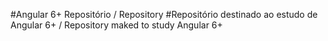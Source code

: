 ﻿#Angular 6+ Repositório / Repository
 #Repositório destinado ao estudo de Angular 6+ / Repository maked to study Angular 6+
